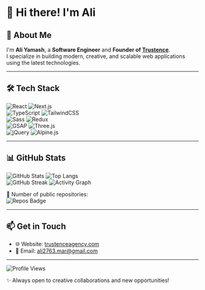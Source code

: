 # 👋 Hi there! I'm Ali

## 🚀 About Me  
I'm **Ali Yamash**, a **Software Engineer** and **Founder of [Trustence](https://trustenceagency.com)**.  
I specialize in building modern, creative, and scalable web applications using the latest technologies.  

---

## 🛠 Tech Stack  

![React](https://img.shields.io/badge/React-61DAFB?style=for-the-badge&logo=react&logoColor=black)  ![Next.js](https://img.shields.io/badge/Next.js-000000?style=for-the-badge&logo=nextdotjs&logoColor=white)  
![TypeScript](https://img.shields.io/badge/TypeScript-3178C6?style=for-the-badge&logo=typescript&logoColor=white)  ![TailwindCSS](https://img.shields.io/badge/Tailwind_CSS-38B2AC?style=for-the-badge&logo=tailwind-css&logoColor=white)  
![Sass](https://img.shields.io/badge/Sass-CC6699?style=for-the-badge&logo=sass&logoColor=white)  ![Redux](https://img.shields.io/badge/Redux-764ABC?style=for-the-badge&logo=redux&logoColor=white)  
![GSAP](https://img.shields.io/badge/GSAP-88CE02?style=for-the-badge&logo=greensock&logoColor=black)  ![Three.js](https://img.shields.io/badge/Three.js-000000?style=for-the-badge&logo=three.js&logoColor=white)  
![jQuery](https://img.shields.io/badge/jQuery-0769AD?style=for-the-badge&logo=jquery&logoColor=white)  ![Alpine.js](https://img.shields.io/badge/Alpine.js-8BC0D0?style=for-the-badge&logo=alpinedotjs&logoColor=black)  

---

## 📊 GitHub Stats  

![GitHub Stats](https://github-readme-stats.vercel.app/api?username=Aliyamash&show_icons=true&theme=radical) ![Top Langs](https://github-readme-stats.vercel.app/api/top-langs/?username=Aliyamash&layout=compact&theme=radical)  
![GitHub Streak](https://streak-stats.demolab.com?user=Aliyamash&theme=radical&hide_border=true) 
![Activity Graph](https://github-readme-activity-graph.vercel.app/graph?username=Aliyamash&theme=radical)  

🔹 Number of public repositories:  
![Repos Badge](https://badges.pufler.dev/repos/Aliyamash)  

---

## 📫 Get in Touch  
- 🌐 Website: [trustenceagency.com](https://trustenceagency.com)  
- 📧 Email: ali2763.mar@gmail.com  

---

![Profile Views](https://komarev.com/ghpvc/?username=Aliyamash&style=for-the-badge&color=blue)  

✨ Always open to creative collaborations and new opportunities!

